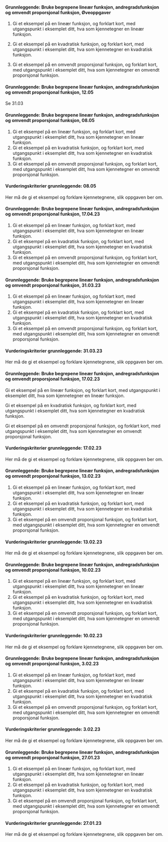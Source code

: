 #### Grunnleggende: Bruke begrepene lineær funksjon, andregradsfunksjon og omvendt proporsjonal funksjon,  Øveoppgaver

1. Gi et eksempel på en lineær funksjon, og forklart kort, med
    utgangspunkt i eksemplet ditt, hva som kjennetegner en lineær
    funksjon.

2. Gi et eksempel på en kvadratisk funksjon, og forklart kort, med
    utgangspunkt i eksemplet ditt, hva som kjennetegner en kvadratisk
    funksjon.

3. Gi et eksempel på en omvendt proporsjonal funksjon, og forklart
    kort, med utgangspunkt i eksemplet ditt, hva som kjennetegner en
    omvendt proporsjonal funksjon.

#### Grunnleggende: Bruke begrepene lineær funksjon, andregradsfunksjon og omvendt proporsjonal funksjon,  12.05 

Se 31.03

#### Grunnleggende: Bruke begrepene lineær funksjon, andregradsfunksjon og omvendt proporsjonal funksjon,  08.05 

1. Gi et eksempel på en lineær funksjon, og forklart kort, med utgangspunkt i eksemplet ditt, hva som kjennetegner en lineær funksjon.
2. Gi et eksempel på en kvadratisk funksjon, og forklart kort, med utgangspunkt i eksemplet ditt, hva som kjennetegner en kvadratisk funksjon.
3. Gi et eksempel på en omvendt proporsjonal funksjon, og forklart kort, med utgangspunkt i eksemplet ditt, hva som kjennetegner en omvendt proporsjonal funksjon.

#### Vurderingskriterier grunnleggende:  08.05 

Her må de gi et eksempel og forklare kjennetegnene, slik oppgaven ber om.  

#### Grunnleggende: Bruke begrepene lineær funksjon, andregradsfunksjon og omvendt proporsjonal funksjon,  17.04.23

1. Gi et eksempel på en lineær funksjon, og forklart kort, med utgangspunkt i eksemplet ditt, hva som kjennetegner en lineær funksjon.
2. Gi et eksempel på en kvadratisk funksjon, og forklart kort, med utgangspunkt i eksemplet ditt, hva som kjennetegner en kvadratisk funksjon.
3. Gi et eksempel på en omvendt proporsjonal funksjon, og forklart kort, med utgangspunkt i eksemplet ditt, hva som kjennetegner en omvendt proporsjonal funksjon.

#### Grunnleggende: Bruke begrepene lineær funksjon, andregradsfunksjon og omvendt proporsjonal funksjon,  31.03.23

1. Gi et eksempel på en lineær funksjon, og forklart kort, med utgangspunkt i eksemplet ditt, hva som kjennetegner en lineær funksjon.
2. Gi et eksempel på en kvadratisk funksjon, og forklart kort, med utgangspunkt i eksemplet ditt, hva som kjennetegner en kvadratisk funksjon.
3. Gi et eksempel på en omvendt proporsjonal funksjon, og forklart kort, med utgangspunkt i eksemplet ditt, hva som kjennetegner en omvendt proporsjonal funksjon.

#### Vurderingskriterier grunnleggende:  31.03.23

Her må de gi et eksempel og forklare kjennetegnene, slik oppgaven ber om.  

#### Grunnleggende: Bruke begrepene lineær funksjon, andregradsfunksjon og omvendt proporsjonal funksjon,  17.02.23

Gi et eksempel på en lineær funksjon, og forklart kort, med utgangspunkt i eksemplet ditt, hva som kjennetegner en lineær funksjon.

Gi et eksempel på en kvadratisk funksjon, og forklart kort, med utgangspunkt i eksemplet ditt, hva som kjennetegner en kvadratisk funksjon.

Gi et eksempel på en omvendt proporsjonal funksjon, og forklart kort, med utgangspunkt i eksemplet ditt, hva som kjennetegner en omvendt proporsjonal funksjon.

#### Vurderingskriterier grunnleggende:  17.02.23

Her må de gi et eksempel og forklare kjennetegnene, slik oppgaven ber om.  

#### Grunnleggende: Bruke begrepene lineær funksjon, andregradsfunksjon og omvendt proporsjonal funksjon,  13.02.23

1. Gi et eksempel på en lineær funksjon, og forklart kort, med utgangspunkt i eksemplet ditt, hva som kjennetegner en lineær funksjon.
2. Gi et eksempel på en kvadratisk funksjon, og forklart kort, med utgangspunkt i eksemplet ditt, hva som kjennetegner en kvadratisk funksjon.
3. Gi et eksempel på en omvendt proporsjonal funksjon, og forklart kort, med utgangspunkt i eksemplet ditt, hva som kjennetegner en omvendt proporsjonal funksjon.

#### Vurderingskriterier grunnleggende:  13.02.23

Her må de gi et eksempel og forklare kjennetegnene, slik oppgaven ber om.  

#### Grunnleggende: Bruke begrepene lineær funksjon, andregradsfunksjon og omvendt proporsjonal funksjon,  10.02.23

1. Gi et eksempel på en lineær funksjon, og forklart kort, med utgangspunkt i eksemplet ditt, hva som kjennetegner en lineær funksjon.
2. Gi et eksempel på en kvadratisk funksjon, og forklart kort, med utgangspunkt i eksemplet ditt, hva som kjennetegner en kvadratisk funksjon.
3. Gi et eksempel på en omvendt proporsjonal funksjon, og forklart kort, med utgangspunkt i eksemplet ditt, hva som kjennetegner en omvendt proporsjonal funksjon.

#### Vurderingskriterier grunnleggende:  10.02.23

Her må de gi et eksempel og forklare kjennetegnene, slik oppgaven ber om.  

#### Grunnleggende: Bruke begrepene lineær funksjon, andregradsfunksjon og omvendt proporsjonal funksjon,  3.02.23

1. Gi et eksempel på en lineær funksjon, og forklart kort, med utgangspunkt i eksemplet ditt, hva som kjennetegner en lineær funksjon.
2. Gi et eksempel på en kvadratisk funksjon, og forklart kort, med utgangspunkt i eksemplet ditt, hva som kjennetegner en kvadratisk funksjon.
3. Gi et eksempel på en omvendt proporsjonal funksjon, og forklart kort, med utgangspunkt i eksemplet ditt, hva som kjennetegner en omvendt proporsjonal funksjon.

#### Vurderingskriterier grunnleggende:  3.02.23

Her må de gi et eksempel og forklare kjennetegnene, slik oppgaven ber om.

#### Grunnleggende: Bruke begrepene lineær funksjon, andregradsfunksjon og omvendt proporsjonal funksjon,  27.01.23

1. Gi et eksempel på en lineær funksjon, og forklart kort, med utgangspunkt i eksemplet ditt, hva som kjennetegner en lineær funksjon.
2. Gi et eksempel på en kvadratisk funksjon, og forklart kort, med utgangspunkt i eksemplet ditt, hva som kjennetegner en kvadratisk funksjon.
3. Gi et eksempel på en omvendt proporsjonal funksjon, og forklart kort, med utgangspunkt i eksemplet ditt, hva som kjennetegner en omvendt proporsjonal funksjon.

#### Vurderingskriterier grunnleggende:  27.01.23

Her må de gi et eksempel og forklare kjennetegnene, slik oppgaven ber om.

